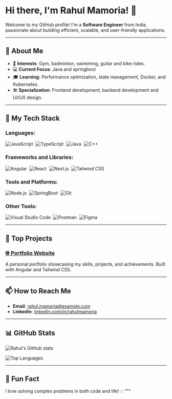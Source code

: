 
# Hi there, I'm Rahul Mamoria! 👋

Welcome to my GitHub profile! I'm a **Software Engineer** from India, passionate about building efficient, scalable, and user-friendly applications.

---

## 🚀 About Me

- 🌟 **Interests**: Gym, badminton, swimming, guitar and bike rides.
- 💻 **Current Focus**: Java and springboot
- 🎓 **Learning**: Performance optimization, state management, Docker, and Kubernetes.
- 🛠️ **Specialization**: Frontend development, backend development and UI/UX design.

---

## 💼 My Tech Stack

### **Languages**:
![JavaScript](https://img.shields.io/badge/-JavaScript-05122A?style=flat&logo=javascript)&nbsp;
![TypeScript](https://img.shields.io/badge/-TypeScript-05122A?style=flat&logo=typescript)&nbsp;
![Java](https://img.shields.io/badge/-Java-05122A?style=flat&logo=python)&nbsp;
![C++](https://img.shields.io/badge/-C++-05122A?style=flat&logo=c%2B%2B)&nbsp;

### **Frameworks and Libraries**:
![Angular](https://img.shields.io/badge/-Angular-05122A?style=flat&logo=angular)&nbsp;
![React](https://img.shields.io/badge/-React-05122A?style=flat&logo=react)&nbsp;
![Next.js](https://img.shields.io/badge/-Next.js-05122A?style=flat&logo=next.js)&nbsp;
![Tailwind CSS](https://img.shields.io/badge/-Tailwind%20CSS-05122A?style=flat&logo=tailwindcss)&nbsp;

### **Tools and Platforms**:
![Node.js](https://img.shields.io/badge/-Node.js-05122A?style=flat&logo=node.js)&nbsp;
![SpringBoot](https://img.shields.io/badge/-Springboot-05122A?style=flat&logo=docker)&nbsp;
![Git](https://img.shields.io/badge/-Git-05122A?style=flat&logo=git)&nbsp;

### **Other Tools**:
![Visual Studio Code](https://img.shields.io/badge/-VS%20Code-05122A?style=flat&logo=visual-studio-code&logoColor=007ACC)&nbsp;
![Postman](https://img.shields.io/badge/-Postman-05122A?style=flat&logo=postman)&nbsp;
![Figma](https://img.shields.io/badge/-Figma-05122A?style=flat&logo=figma)&nbsp;

---

## 📝 Top Projects

### [🌐 Portfolio Website](https://rahulmamoria.vercel.app/)
A personal portfolio showcasing my skills, projects, and achievements. Built with Angular and Tailwind CSS.

---

## 📫 How to Reach Me

- **Email**: [rahul.mamoria@example.com](mailto:rahulmamoria@gmail.com)
- **LinkedIn**: [linkedin.com/in/rahulmamoria](https://www.linkedin.com/in/rahulmm07/)

---

## 📊 GitHub Stats

![Rahul's GitHub stats](https://github-readme-stats.vercel.app/api?username=rahulmamoria&show_icons=true&hide=stars&theme=radical)

![Top Languages](https://github-readme-stats.vercel.app/api/top-langs/?username=rahulmamoria&layout=compact&theme=radical)

---

## 🌟 Fun Fact
I love solving complex problems in both code and life! 💡
"""
